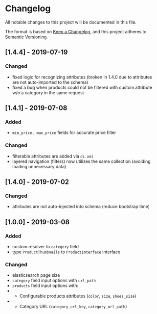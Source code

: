 # Changelog
All notable changes to this project will be documented in this file.

The format is based on [Keep a Changelog](https://keepachangelog.com/en/1.0.0/),
and this project adheres to [Semantic Versioning](https://semver.org/spec/v2.0.0.html).

## [1.4.4] - 2019-07-19
### Changed
- fixed logic for recognizing attributes (broken in 1.4.0 due to attributes are not auto-imported to the schema)
- fixed a bug when products could not be filtered with custom attribute w/o a category in the same request


## [1.4.1] - 2019-07-08
### Added
- `min_price, max_price` fields for accurate price filter

### Changed
- filterable attributes are added via `di.xml`
- layered navigation (filters) now utilizes the same collection (avoiding loading unnecessary data)

## [1.4.0] - 2019-07-02
### Changed
- attributes are not auto-injected into schema (reduce bootstrap time) 

## [1.0.0] - 2019-03-08
### Added
- custom resolver to `category` field
- type `ProductThumbnails` to `ProductInterface` interface

### Changed
- elasticsearch page size
- `category` field input options with `url_path`
- `products` field input options with:
- - Configurable products attributes (`color`, `size`, `shoes_size`)
- - Category URL (`category_url_key`, `category_url_path`)
